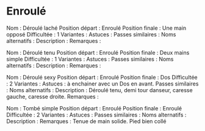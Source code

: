 Enroulé
=======

Nom : Déroulé laché
Position départ : Enroulé
Position finale : Une main opposé
Difficultée : 1
Variantes :
Astuces : 
Passes similaires : 
Noms alternatifs : 
Description : 
Remarques : 


Nom : Déroulé tenu
Position départ : Enroulé
Position finale : Deux mains simple
Difficultée : 1
Variantes :
Astuces : 
Passes similaires : 
Noms alternatifs : 
Description : 
Remarques : 


Nom : Déroulé sexy
Position départ : Enroulé
Position finale : Dos
Difficultée : 2
Variantes :
Astuces : à enchainer avec un Dos en avant.
Passes similaires : 
Noms alternatifs : 
Description : Déroulé tenu, demi tour danseur, caresse gauche, caresse droite.
Remarques : 


Nom : Tombé simple
Position départ : Enroulé
Position finale : Enroulé
Difficultée : 2
Variantes :
Astuces : 
Passes similaires : 
Noms alternatifs : 
Description : 
Remarques : Tenue de main solide. Pied bien collé


